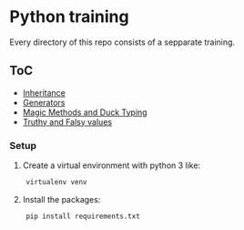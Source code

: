 # Python training

Every directory of this repo consists of a sepparate training.

## ToC

- [Inheritance](inheritance/)
- [Generators](generators/)
- [Magic Methods and Duck Typing](magic/)
- [Truthy and Falsy values](bool/)

### Setup

1. Create a virtual environment with python 3 like:

```bash
    virtualenv venv
```

2. Install the packages:

```bash
    pip install requirements.txt
```

